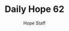---
image: /assets/img/daily-hope-default-artwork.png
title: Daily Hope 62
number: 62
categories:
  - Daily Hope
author: Hope Staff
notes: Daily Hope 62
embed: >-
  EMBED_GOES_HERE
---
